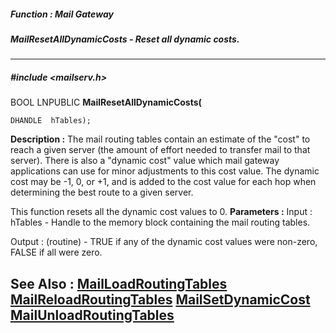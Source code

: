 ##### Function : Mail Gateway
##### MailResetAllDynamicCosts - Reset all dynamic costs.
---
##### #include <mailserv.h>
BOOL LNPUBLIC **MailResetAllDynamicCosts(**

	DHANDLE  hTables);
**Description :**
The mail routing tables contain an estimate of the "cost" to reach a given 
server (the amount of effort needed to transfer mail to that server).  There is 
also a "dynamic cost" value which mail gateway applications can use for minor 
adjustments to this cost value.  The dynamic cost may be -1, 0, or +1, and is 
added to the cost value for each hop when determining the best route to a given 
server.

This function resets all the dynamic cost values to 0.
**Parameters :**
Input :
hTables  -  Handle to the memory block containing the mail routing tables.

Output :
(routine)  -  TRUE if any of the dynamic cost values were non-zero, FALSE if all were zero.


**See Also :**
[MailLoadRoutingTables](D:/md_files/MailLoadRoutingTables.md)
[MailReloadRoutingTables](D:/md_files/MailReloadRoutingTables.md)
[MailSetDynamicCost](D:/md_files/MailSetDynamicCost.md)
[MailUnloadRoutingTables](D:/md_files/MailUnloadRoutingTables.md)
---
